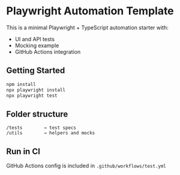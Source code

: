 # Playwright Automation Template

This is a minimal Playwright + TypeScript automation starter with:

- UI and API tests
- Mocking example
- GitHub Actions integration

## Getting Started

```bash
npm install
npx playwright install
npx playwright test
```

## Folder structure
```
/tests        → test specs
/utils        → helpers and mocks
```

## Run in CI

GitHub Actions config is included in `.github/workflows/test.yml`

